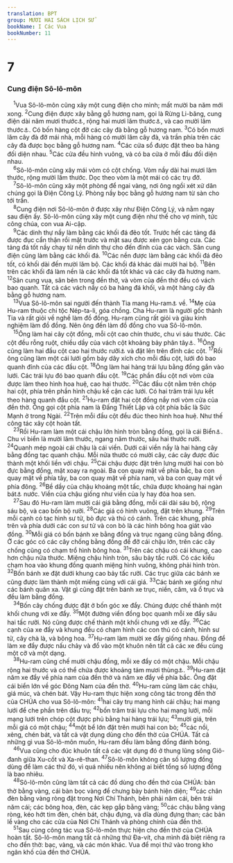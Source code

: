 ```yaml
---
translation: BPT
group: MƯƠI HAI SÁCH LỊCH SỬ
bookName: I Các Vua 
bookNumber: 11
---
```


<div class="title"><h1>7</h1><h3>Cung điện Sô-lô-môn</h3></div>
<span class="verse 1vua_7_1"> <sup>1</sup>Vua Sô-lô-môn cũng xây một cung điện cho mình; mất mười ba năm mới xong.</span>
<span class="verse 1vua_7_2"><sup>2</sup>Cung điện được xây bằng gỗ hương nam, gọi là Rừng Li-băng, cung điện dài năm mươi thước<a data-toggle="tooltip" data-placement="bottom" title="Nguyên văn, “100 cu-bít” (khoảng 51,80 thước).">⚓</a>, rộng hai mươi lăm thước<a data-toggle="tooltip" data-placement="bottom" title="Nguyên văn, “50 cu-bít” (khoảng 25,92 thước).">⚓</a>, và cao mười lăm thước<a data-toggle="tooltip" data-placement="bottom" title="Nguyên văn, “30 cu-bít” (khoảng 15,50 thước).">⚓</a>. Có bốn hàng cột đỡ các cây đà bằng gỗ hương nam.</span>
<span class="verse 1vua_7_3"><sup>3</sup>Có bốn mươi lăm cây đà đỡ mái nhà, mỗi hàng có mười lăm cây đà, và trần phía trên các cây đà được bọc bằng gỗ hương nam.</span>
<span class="verse 1vua_7_4"><sup>4</sup>Các cửa sổ được đặt theo ba hàng đối diện nhau.</span>
<span class="verse 1vua_7_5"><sup>5</sup>Các cửa đều hình vuông, và có ba cửa ở mỗi đầu đối diện nhau.<br/></span>
<span class="verse 1vua_7_6"> <sup>6</sup>Sô-lô-môn cũng xây mái vòm có cột chống. Vòm nầy dài hai mươi lăm thước, rộng mười lăm thước. Dọc theo vòm là một mái có các trụ đỡ.<br/></span>
<span class="verse 1vua_7_7"> <sup>7</sup>Sô-lô-môn cũng xây một phòng để ngai vàng, nơi ông ngồi xét xử dân chúng gọi là Điện Công Lý. Phòng nầy bọc bằng gỗ hương nam từ sàn cho tới trần.<br/></span>
<span class="verse 1vua_7_8"> <sup>8</sup>Cung điện nơi Sô-lô-môn ở được xây như Điện Công Lý, và nằm ngay sau điện ấy. Sô-lô-môn cũng xây một cung điện như thế cho vợ mình, tức công chúa, con vua Ai-cập.<br/></span>
<span class="verse 1vua_7_9"> <sup>9</sup>Các dinh thự nầy làm bằng các khối đá đẽo tốt. Trước hết các tảng đá được đục cẩn thận rồi mặt trước và mặt sau được xén gọn bằng cưa. Các tảng đá tốt nầy chạy từ nền dinh thự cho đến đỉnh của các vách. Sân cung điện cũng làm bằng các khối đá.</span>
<span class="verse 1vua_7_10"><sup>10</sup>Các nền được làm bằng các khối đá đẽo tốt, có khối dài đến mười lăm bộ. Các khối đá khác dài mười hai bộ.</span>
<span class="verse 1vua_7_11"><sup>11</sup>Bên trên các khối đá làm nền là các khối đá tốt khác và các cây đà hương nam.</span>
<span class="verse 1vua_7_12"><sup>12</sup>Sân cung vua, sân bên trong đền thờ, và vòm của đền thờ đều có vách bao quanh. Tất cả các vách nầy có ba hàng đá khối, và một hàng cây đà bằng gỗ hương nam.<br/></span>
<span class="verse 1vua_7_13"> <sup>13</sup>Vua Sô-lô-môn sai người đến thành Tia mang Hu-ram<a data-toggle="tooltip" data-placement="bottom" title="Hay “Hi-ram.” Xem thêm các câu 15, 23, 27, 37, 38, 40-45.">⚓</a> về.</span>
<span class="verse 1vua_7_14"><sup>14</sup>Mẹ của Hu-ram thuộc chi tộc Nép-ta-li, góa chồng. Cha Hu-ram là người gốc thành Tia và rất giỏi về nghề làm đồ đồng. Hu-ram cũng rất giỏi và giàu kinh nghiệm làm đồ đồng. Nên ông đến làm đồ đồng cho vua Sô-lô-môn.<br/></span>
<span class="verse 1vua_7_15"> <sup>15</sup>Ông làm hai cây cột đồng, mỗi cột cao chín thước, chu vi sáu thước. Các cột đều rỗng ruột, chiều dầy của vách cột khoảng bảy phân tây<a data-toggle="tooltip" data-placement="bottom" title="Nguyên văn, “1 gang tay” (khoảng 7,5 phân).">⚓</a>.</span>
<span class="verse 1vua_7_16"><sup>16</sup>Ông cũng làm hai đầu cột cao hai thước rưỡi<a data-toggle="tooltip" data-placement="bottom" title="Nguyên văn, “5 cu-bít” (khoảng 2,6 thước).">⚓</a> và đặt lên trên đỉnh các cột.</span>
<span class="verse 1vua_7_17"><sup>17</sup>Rồi ông cũng làm một cái lưới gồm bảy dây xích cho mỗi đầu cột, lưới đó bao quanh đỉnh của các đầu cột.</span>
<span class="verse 1vua_7_18"><sup>18</sup>Ông làm hai hàng trái lựu bằng đồng gắn vào lưới. Các trái lựu đó bao quanh đầu cột.</span>
<span class="verse 1vua_7_19"><sup>19</sup>Các phần đầu cột nơi vòm cửa được làm theo hình hoa huệ, cao hai thước.</span>
<span class="verse 1vua_7_20"><sup>20</sup>Các đầu cột nằm trên chóp hai cột, phía trên phần hình chậu kế cận các lưới. Có hai trăm trái lựu kết theo hàng quanh đầu cột.</span>
<span class="verse 1vua_7_21"><sup>21</sup>Hu-ram đặt hai cột đồng nầy nơi vòm cửa của đền thờ. Ông gọi cột phía nam là Đấng Thiết Lập và cột phía bắc là Sức Mạnh ở trong Ngài.</span>
<span class="verse 1vua_7_22"><sup>22</sup>Trên mỗi đầu cột đều đúc theo hình hoa huệ. Như thế công tác xây cột hoàn tất.<br/></span>
<span class="verse 1vua_7_23"> <sup>23</sup>Rồi Hu-ram làm một cái chậu lớn hình tròn bằng đồng, gọi là cái Biển<a data-toggle="tooltip" data-placement="bottom" title="Một thùng rất lớn để đựng nước.">⚓</a>. Chu vi biển là mười lăm thước, ngang năm thước, sâu hai thước rưỡi.</span>
<span class="verse 1vua_7_24"><sup>24</sup>Quanh mép ngoài cái chậu là cái viền. Dưới cái viền nầy là hai hàng cây bằng đồng tạc quanh chậu. Mỗi nửa thước có mười cây, các cây được đúc thành một khối liền với chậu.</span>
<span class="verse 1vua_7_25"><sup>25</sup>Cái chậu được đặt trên lưng mười hai con bò đực bằng đồng, mặt xoay ra ngoài. Ba con quay mặt về phía bắc, ba con quay mặt về phía tây, ba con quay mặt về phía nam, và ba con quay mặt về phía đông.</span>
<span class="verse 1vua_7_26"><sup>26</sup>Bề dầy của chậu khoảng một tấc, chứa được khoảng hai ngàn bát<a data-toggle="tooltip" data-placement="bottom" title="Là đơn vị đo lường chất lỏng của Do-thái. Mỗi bát khoảng 22 lít. Hai ngàn bát tương đương với khoảng 44.000 lít.">⚓</a> nước. Viền của chậu giống như viền của ly hay đóa hoa sen.<br/></span>
<span class="verse 1vua_7_27"> <sup>27</sup>Sau đó Hu-ram làm mười cái giá bằng đồng, mỗi cái dài sáu bộ, rộng sáu bộ, và cao bốn bộ rưỡi.</span>
<span class="verse 1vua_7_28"><sup>28</sup>Các giá có hình vuông, đặt trên khung.</span>
<span class="verse 1vua_7_29"><sup>29</sup>Trên mỗi cạnh có tạc hình sư tử, bò đực và thú có cánh. Trên các khung, phía trên và phía dưới các con sư tử và con bò là các hình bông hoa giát vào đồng.</span>
<span class="verse 1vua_7_30"><sup>30</sup>Mỗi giá có bốn bánh xe bằng đồng và trục ngang cũng bằng đồng. Ở các góc có các cây chống bằng đồng để đỡ cái chậu lớn, trên các cây chống cũng có chạm trổ hình bông hoa.</span>
<span class="verse 1vua_7_31"><sup>31</sup>Trên các chậu có cái khung, cao hơn chậu nửa thước. Miệng chậu hình tròn, sâu bảy tấc rưỡi. Có các kiểu chạm hoa vào khung đồng quanh miệng hình vuông, không phải hình tròn.</span>
<span class="verse 1vua_7_32"><sup>32</sup>Bốn bánh xe đặt dưới khung cao bảy tấc rưỡi. Các trục giữa các bánh xe cũng được làm thành một miếng cùng với cái giá.</span>
<span class="verse 1vua_7_33"><sup>33</sup>Các bánh xe giống như các bánh quân xa. Vật gì cũng đặt trên bánh xe trục, niền, căm, và ổ trục và đều làm bằng đồng.<br/></span>
<span class="verse 1vua_7_34"> <sup>34</sup>Bốn cây chống được đặt ở bốn góc xe đẩy. Chúng được chế thành một khối chung với xe đẩy.</span>
<span class="verse 1vua_7_35"><sup>35</sup>Một đường viền đồng bọc quanh mỗi xe đẩy sâu hai tấc rưỡi. Nó cũng được chế thành một khối chung với xe đẩy.</span>
<span class="verse 1vua_7_36"><sup>36</sup>Các cạnh của xe đẩy và khung đều có chạm hình các con thú có cánh, hình sư tử, cây chà là, và bông hoa.</span>
<span class="verse 1vua_7_37"><sup>37</sup>Hu-ram làm mười xe đẩy giống nhau. Đồng để làm xe đẩy được nấu chảy và đổ vào một khuôn nên tất cả các xe đều cùng một cỡ và một dạng.<br/></span>
<span class="verse 1vua_7_38"> <sup>38</sup>Hu-ram cũng chế mười chậu đồng, mỗi xe đẩy có một chậu. Mỗi chậu rộng hai thước và có thể chứa được khoảng tám mươi thùng<a data-toggle="tooltip" data-placement="bottom" title="Nguyên văn, “40 bát” (khoảng 880 lít).">⚓</a>.</span>
<span class="verse 1vua_7_39"><sup>39</sup>Hu-ram đặt năm xe đẩy về phía nam của đền thờ và năm xe đẩy về phía bắc. Ông đặt cái biển lớn về góc Đông Nam của đền thờ.</span>
<span class="verse 1vua_7_40"><sup>40</sup>Hu-ram cũng làm các chậu, giá múc, và chén bát. Vậy Hu-ram thực hiện xong công tác trong đền thờ của CHÚA cho vua Sô-lô-môn:</span>
<span class="verse 1vua_7_41"><sup>41</sup>hai cây trụ mang hình cái chậu; hai mạng lưới để che phần trên đầu trụ;</span>
<span class="verse 1vua_7_42"><sup>42</sup>bốn trăm trái lựu cho hai mạng lưới, mỗi mạng lưới trên chóp cột được phủ bằng hai hàng trái lựu;</span>
<span class="verse 1vua_7_43"><sup>43</sup>mười giá, trên mỗi giá có một chậu;</span>
<span class="verse 1vua_7_44"><sup>44</sup>một bể lớn đặt trên mười hai con bò;</span>
<span class="verse 1vua_7_45"><sup>45</sup>các nồi, xẻng, chén bát, và tất cả vật dụng dùng cho đền thờ của CHÚA. Tất cả những gì vua Sô-lô-môn muốn, Hu-ram đều làm bằng đồng đánh bóng.<br/></span>
<span class="verse 1vua_7_46"> <sup>46</sup>Vua cũng cho đúc khuôn tất cả các vật dụng đó ở thung lũng sông Giô-đanh giữa Xu-cốt và Xa-rê-than.</span>
<span class="verse 1vua_7_47"><sup>47</sup>Sô-lô-môn không cân số lượng đồng dùng để làm các thứ đó, vì quá nhiều nên không ai biết tổng số lượng đồng là bao nhiêu.<br/></span>
<span class="verse 1vua_7_48"> <sup>48</sup>Sô-lô-môn cũng làm tất cả các đồ dùng cho đền thờ của CHÚA: bàn thờ bằng vàng, cái bàn bọc vàng để chưng bày bánh hiện diện;</span>
<span class="verse 1vua_7_49"><sup>49</sup>các chân đèn bằng vàng ròng đặt trong Nơi Chí Thánh, bên phải năm cái, bên trái năm cái; các bông hoa, đèn, các kẹp gắp bằng vàng;</span>
<span class="verse 1vua_7_50"><sup>50</sup>các chậu bằng vàng ròng, kéo hớt tim đèn, chén bát, chậu đựng, và dĩa dùng đựng than; các bản lề vàng cho các cửa của Nơi Chí Thánh và phòng chính của đền thờ.<br/></span>
<span class="verse 1vua_7_51"> <sup>51</sup>Sau cùng công tác vua Sô-lô-môn thực hiện cho đền thờ của CHÚA hoàn tất. Sô-lô-môn mang tất cả những thứ Đa-vít, cha mình đã biệt riêng ra cho đền thờ: bạc, vàng, và các món khác. Vua để mọi thứ vào trong kho ngân khố của đền thờ CHÚA.<br/></span>
